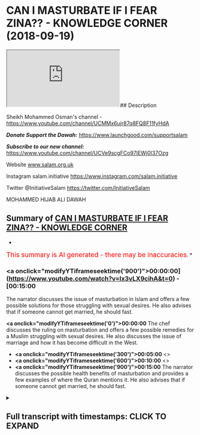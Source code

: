 # CAN I MASTURBATE IF I FEAR ZINA?? - KNOWLEDGE CORNER (2018-09-19)

<iframe loading='lazy' src='https://www.youtube.com/embed/Ix3vLX9cihA'></iframe>## Description

Sheikh Mohammed Osman's channel - https://www.youtube.com/channel/UCMMx6ujr87q8FQ8F11fyHdA

***Donate Support the Dawah:*** 
https://www.launchgood.com/supportsalam

***Subscribe to our new channel:*** 
https://www.youtube.com/channel/UCVe9scgFCo97IEWj0I37Ozg 

Website www.salam.org.uk 

Instagram salam.initiative 
https://www.instagram.com/salam.initiative

Twitter @InitiativeSalam 
https://twitter.com/InitiativeSalam

MOHAMMED HIJAB ALI DAWAH

## Summary of [CAN I MASTURBATE IF I FEAR ZINA?? - KNOWLEDGE CORNER](https://www.youtube.com/watch?v=Ix3vLX9cihA)


*

<span style="color:red; font-size:125%">This summary is AI generated - there may be inaccuracies</span>. [](/)*

### <a onclick=\"modifyYTiframeseektime('900')\">00:00:00](https://www.youtube.com/watch?v=Ix3vLX9cihA&t=0) - [00:15:00</a>

The narrator discusses the issue of masturbation in Islam and offers a few possible solutions for those struggling with sexual desires. He also advises that if someone cannot get married, he should fast.

**<a onclick=\"modifyYTiframeseektime('0')\">00:00:00</a>** The chef discusses the ruling on masturbation and offers a few possible remedies for a Muslim struggling with sexual desires. He also discusses the issue of marriage and how it has become difficult in the West.
* **<a onclick=\"modifyYTiframeseektime('300')\">00:05:00</a>** <>
* **<a onclick=\"modifyYTiframeseektime('600')\">00:10:00</a>** <>
* **<a onclick=\"modifyYTiframeseektime('900')\">00:15:00</a>** The narrator discusses the possible health benefits of masturbation and provides a few examples of where the Quran mentions it. He also advises that if someone cannot get married, he should fast.

<details><summary><h2>Full transcript with timestamps: CLICK TO EXPAND</h2></summary>

<a onclick="modifyYTiframeseektime('4)')">0:00:04 [Music]<\/a>
<a onclick="modifyYTiframeseektime('16)')">0:00:16 [Music]<\/a>
<a onclick="modifyYTiframeseektime('31)')">0:00:31 [Music]<\/a>
<a onclick="modifyYTiframeseektime('41)')">0:00:41 Salam aleikum wa rahmatullah wa barakato<\/a>
<a onclick="modifyYTiframeseektime('44)')">0:00:44 and welcome to the knowledge corner<\/a>
<a onclick="modifyYTiframeseektime('45)')">0:00:45 we're here joined with the chef and<\/a>
<a onclick="modifyYTiframeseektime('47)')">0:00:47 Hameroff man hydrogen handle mm very<\/a>
<a onclick="modifyYTiframeseektime('52)')">0:00:52 good<\/a>
<a onclick="modifyYTiframeseektime('53)')">0:00:53 well we've got some questions hem dinner<\/a>
<a onclick="modifyYTiframeseektime('55)')">0:00:55 as well some questions we need to ask<\/a>
<a onclick="modifyYTiframeseektime('56)')">0:00:56 you which I actually haven't myself I've<\/a>
<a onclick="modifyYTiframeseektime('59)')">0:00:59 just been given these questions by by<\/a>
<a onclick="modifyYTiframeseektime('62)')">0:01:02 the production team and we're gonna read<\/a>
<a onclick="modifyYTiframeseektime('64)')">0:01:04 it insha'Allah I'm gonna see what you're<\/a>
<a onclick="modifyYTiframeseektime('66)')">0:01:06 gonna say about it okay so this is<\/a>
<a onclick="modifyYTiframeseektime('67)')">0:01:07 Salaam aleykum brother / sister I would<\/a>
<a onclick="modifyYTiframeseektime('70)')">0:01:10 like to remain anonymous Jessica laughs<\/a>
<a onclick="modifyYTiframeseektime('72)')">0:01:12 Aaron I'm an 18 year old Muslim I just<\/a>
<a onclick="modifyYTiframeseektime('75)')">0:01:15 started to recently practice properly my<\/a>
<a onclick="modifyYTiframeseektime('79)')">0:01:19 religion praying five times a day etc<\/a>
<a onclick="modifyYTiframeseektime('81)')">0:01:21 and left behind life of regular sins and<\/a>
<a onclick="modifyYTiframeseektime('85)')">0:01:25 asked for forgiveness and hamdulillah<\/a>
<a onclick="modifyYTiframeseektime('86)')">0:01:26 I'm 18 years old and of course my sexual<\/a>
<a onclick="modifyYTiframeseektime('89)')">0:01:29 desires are sky-high I do not want to<\/a>
<a onclick="modifyYTiframeseektime('92)')">0:01:32 masturbate and I know III we are advised<\/a>
<a onclick="modifyYTiframeseektime('99)')">0:01:39 by the Prophet to either fast I think<\/a>
<a onclick="modifyYTiframeseektime('102)')">0:01:42 right now it's impossible for me to get<\/a>
<a onclick="modifyYTiframeseektime('106)')">0:01:46 married because of my age mainly and<\/a>
<a onclick="modifyYTiframeseektime('109)')">0:01:49 other reasons I can't fast so often<\/a>
<a onclick="modifyYTiframeseektime('111)')">0:01:51 because of reasons like college / work<\/a>
<a onclick="modifyYTiframeseektime('114)')">0:01:54 etc and it was possible but you know I'm<\/a>
<a onclick="modifyYTiframeseektime('117)')">0:01:57 getting yeah you know no I'm getting it<\/a>
<a onclick="modifyYTiframeseektime('121)')">0:02:01 you know wearing yes yeah I was<\/a>
<a onclick="modifyYTiframeseektime('124)')">0:02:04 wondering what was the ruling on<\/a>
<a onclick="modifyYTiframeseektime('126)')">0:02:06 masturbation why is it forbidden and how<\/a>
<a onclick="modifyYTiframeseektime('128)')">0:02:08 can one go about releasing the sexual<\/a>
<a onclick="modifyYTiframeseektime('131)')">0:02:11 energy especially as a young Muslim<\/a>
<a onclick="modifyYTiframeseektime('132)')">0:02:12 jalan jalan Amin sallallaahu Stella<\/a>
<a onclick="modifyYTiframeseektime('136)')">0:02:16 Mubarak or Abdullah Hassan nabina<\/a>
<a onclick="modifyYTiframeseektime('137)')">0:02:17 muhammad or either and he also they<\/a>
<a onclick="modifyYTiframeseektime('138)')">0:02:18 remain and the back the questioner he he<\/a>
<a onclick="modifyYTiframeseektime('141)')">0:02:21 mentioned a number of issues regarding<\/a>
<a onclick="modifyYTiframeseektime('142)')">0:02:22 this method of this issue and and it<\/a>
<a onclick="modifyYTiframeseektime('146)')">0:02:26 firstly<\/a>
<a onclick="modifyYTiframeseektime('146)')">0:02:26 regarded the hokum or the ruling on it<\/a>
<a onclick="modifyYTiframeseektime('148)')">0:02:28 he himself knows it as he mentioned<\/a>
<a onclick="modifyYTiframeseektime('150)')">0:02:30 everybody he said I and I quote I know<\/a>
<a onclick="modifyYTiframeseektime('152)')">0:02:32 it's Haram right all right yeah but then<\/a>
<a onclick="modifyYTiframeseektime('155)')">0:02:35 he asks I know it's Haram so he<\/a>
<a onclick="modifyYTiframeseektime('156)')">0:02:36 mentioned the ruling on it and that's<\/a>
<a onclick="modifyYTiframeseektime('158)')">0:02:38 enough for us the dope until hamdullah<\/a>
<a onclick="modifyYTiframeseektime('159)')">0:02:39 he's done my job for me essentially and<\/a>
<a onclick="modifyYTiframeseektime('162)')">0:02:42 this is of course according to the vast<\/a>
<a onclick="modifyYTiframeseektime('164)')">0:02:44 majority of of the scholars but there<\/a>
<a onclick="modifyYTiframeseektime('167)')">0:02:47 was another thing I noticed and that he<\/a>
<a onclick="modifyYTiframeseektime('170)')">0:02:50 dismissed a few remedies to this<\/a>
<a onclick="modifyYTiframeseektime('173)')">0:02:53 or to this problem that he's facing or<\/a>
<a onclick="modifyYTiframeseektime('175)')">0:02:55 the question is facing very easily and I<\/a>
<a onclick="modifyYTiframeseektime('178)')">0:02:58 believe this was unjust in a certain<\/a>
<a onclick="modifyYTiframeseektime('179)')">0:02:59 extent so very he dismissed for example<\/a>
<a onclick="modifyYTiframeseektime('182)')">0:03:02 possible remedies such as fasting oh he<\/a>
<a onclick="modifyYTiframeseektime('184)')">0:03:04 mentioned that fasting is hard due to<\/a>
<a onclick="modifyYTiframeseektime('185)')">0:03:05 college yeah the reality is that fasting<\/a>
<a onclick="modifyYTiframeseektime('188)')">0:03:08 is not hot and fasting in its nature is<\/a>
<a onclick="modifyYTiframeseektime('190)')">0:03:10 there is some kind of difficulty in it<\/a>
<a onclick="modifyYTiframeseektime('191)')">0:03:11 this is the whole purpose of see I'm a<\/a>
<a onclick="modifyYTiframeseektime('193)')">0:03:13 fasting this is a type of difficulty or<\/a>
<a onclick="modifyYTiframeseektime('195)')">0:03:15 mashallah that<\/a>
<a onclick="modifyYTiframeseektime('197)')">0:03:17 the Sharia has accommodated and done<\/a>
<a onclick="modifyYTiframeseektime('199)')">0:03:19 done active all for its accommodated to<\/a>
<a onclick="modifyYTiframeseektime('202)')">0:03:22 a certain extent so yes there is slight<\/a>
<a onclick="modifyYTiframeseektime('204)')">0:03:24 difficulty but it is something that as a<\/a>
<a onclick="modifyYTiframeseektime('206)')">0:03:26 Navy similarly who seldom mentioned<\/a>
<a onclick="modifyYTiframeseektime('208)')">0:03:28 himself it is a cure for someone who is<\/a>
<a onclick="modifyYTiframeseektime('210)')">0:03:30 unable to marry from the hadith of even<\/a>
<a onclick="modifyYTiframeseektime('212)')">0:03:32 our best motive for nearly agreed upon<\/a>
<a onclick="modifyYTiframeseektime('213)')">0:03:33 sorry Bukhari Muslim what man let me<\/a>
<a onclick="modifyYTiframeseektime('216)')">0:03:36 just stop there and whomsoever cannot<\/a>
<a onclick="modifyYTiframeseektime('217)')">0:03:37 marry verily he was so and let him fast<\/a>
<a onclick="modifyYTiframeseektime('220)')">0:03:40 in the whole of what we do because it<\/a>
<a onclick="modifyYTiframeseektime('222)')">0:03:42 will literally remove this and of course<\/a>
<a onclick="modifyYTiframeseektime('224)')">0:03:44 the scholars they forgot had either<\/a>
<a onclick="modifyYTiframeseektime('225)')">0:03:45 school explained how did they differ and<\/a>
<a onclick="modifyYTiframeseektime('227)')">0:03:47 understanding of this world would yeah<\/a>
<a onclick="modifyYTiframeseektime('228)')">0:03:48 but many of them state that it would<\/a>
<a onclick="modifyYTiframeseektime('230)')">0:03:50 literally refrain this remove the sexual<\/a>
<a onclick="modifyYTiframeseektime('234)')">0:03:54 desire and kind of problems that he this<\/a>
<a onclick="modifyYTiframeseektime('236)')">0:03:56 questioner is facing so it's not<\/a>
<a onclick="modifyYTiframeseektime('238)')">0:03:58 something that should be dismissed this<\/a>
<a onclick="modifyYTiframeseektime('239)')">0:03:59 easily in my opinion okay and yeah you<\/a>
<a onclick="modifyYTiframeseektime('242)')">0:04:02 might find it difficult at first panel<\/a>
<a onclick="modifyYTiframeseektime('243)')">0:04:03 ah but after a while you become a habit<\/a>
<a onclick="modifyYTiframeseektime('245)')">0:04:05 and known from your sharla not only<\/a>
<a onclick="modifyYTiframeseektime('247)')">0:04:07 would you find a removing this<\/a>
<a onclick="modifyYTiframeseektime('248)')">0:04:08 particular aspect but you'll find<\/a>
<a onclick="modifyYTiframeseektime('249)')">0:04:09 yourself coming closer to Allah you<\/a>
<a onclick="modifyYTiframeseektime('251)')">0:04:11 would find your next purifying you'll<\/a>
<a onclick="modifyYTiframeseektime('253)')">0:04:13 find the tuck ball in you which is why<\/a>
<a onclick="modifyYTiframeseektime('254)')">0:04:14 fast and has been legislated in the<\/a>
<a onclick="modifyYTiframeseektime('255)')">0:04:15 first place it will start to develop<\/a>
<a onclick="modifyYTiframeseektime('257)')">0:04:17 within yourself mm-hmm so this was the<\/a>
<a onclick="modifyYTiframeseektime('260)')">0:04:20 first thing I believe he dismissed quite<\/a>
<a onclick="modifyYTiframeseektime('261)')">0:04:21 easily the second thing I'm not he<\/a>
<a onclick="modifyYTiframeseektime('263)')">0:04:23 mentions orifice of your view the<\/a>
<a onclick="modifyYTiframeseektime('264)')">0:04:24 question I'm sorry he dismissed all the<\/a>
<a onclick="modifyYTiframeseektime('267)')">0:04:27 question dismiss quite easily was the<\/a>
<a onclick="modifyYTiframeseektime('269)')">0:04:29 issue of marriage and he said he cannot<\/a>
<a onclick="modifyYTiframeseektime('270)')">0:04:30 America sees oh she the question is 18<\/a>
<a onclick="modifyYTiframeseektime('272)')">0:04:32 years old this is problematic span Allah<\/a>
<a onclick="modifyYTiframeseektime('275)')">0:04:35 and this to be honest it goes to an<\/a>
<a onclick="modifyYTiframeseektime('276)')">0:04:36 issue that you know it's quite deep<\/a>
<a onclick="modifyYTiframeseektime('278)')">0:04:38 rooted within our societies here in the<\/a>
<a onclick="modifyYTiframeseektime('279)')">0:04:39 West which is unfortunately marriage has<\/a>
<a onclick="modifyYTiframeseektime('281)')">0:04:41 become something difficult it's been<\/a>
<a onclick="modifyYTiframeseektime('282)')">0:04:42 made something difficult<\/a>
<a onclick="modifyYTiframeseektime('283)')">0:04:43 possibly unfeasible due to a person's<\/a>
<a onclick="modifyYTiframeseektime('285)')">0:04:45 age why Allahu Alem is it viewed as a<\/a>
<a onclick="modifyYTiframeseektime('288)')">0:04:48 person who's 18 is immature or is it<\/a>
<a onclick="modifyYTiframeseektime('291)')">0:04:51 really hasn't about the material kind of<\/a>
<a onclick="modifyYTiframeseektime('293)')">0:04:53 capabilities culture as well as<\/a>
<a onclick="modifyYTiframeseektime('296)')">0:04:56 problematic I mean these are barriers<\/a>
<a onclick="modifyYTiframeseektime('298)')">0:04:58 that we have to remove these are barren<\/a>
<a onclick="modifyYTiframeseektime('299)')">0:04:59 boundaries that we have to kind of<\/a>
<a onclick="modifyYTiframeseektime('300)')">0:05:00 overcome and make it easier for our<\/a>
<a onclick="modifyYTiframeseektime('303)')">0:05:03 suburban you know brothers and sisters a<\/a>
<a onclick="modifyYTiframeseektime('305)')">0:05:05 young brother to get married and<\/a>
<a onclick="modifyYTiframeseektime('306)')">0:05:06 if not look for facade to fill up there<\/a>
<a onclick="modifyYTiframeseektime('310)')">0:05:10 will be a lot of corruption the earthers<\/a>
<a onclick="modifyYTiframeseektime('311)')">0:05:11 only be some lower I'm still a mentioned<\/a>
<a onclick="modifyYTiframeseektime('313)')">0:05:13 hadith so can you make sure something<\/a>
<a onclick="modifyYTiframeseektime('316)')">0:05:16 about did you had a mess and I'm<\/a>
<a onclick="modifyYTiframeseektime('317)')">0:05:17 struggling it was self because nowadays<\/a>
<a onclick="modifyYTiframeseektime('320)')">0:05:20 I think there's a cultural problem you<\/a>
<a onclick="modifyYTiframeseektime('324)')">0:05:24 could say off because the thing is like<\/a>
<a onclick="modifyYTiframeseektime('327)')">0:05:27 even even in the academic works I'm not<\/a>
<a onclick="modifyYTiframeseektime('329)')">0:05:29 reading a book called civilization its<\/a>
<a onclick="modifyYTiframeseektime('331)')">0:05:31 discontents my Freud very famous Sigmund<\/a>
<a onclick="modifyYTiframeseektime('334)')">0:05:34 Freud Sigmund Freud he wrote book<\/a>
<a onclick="modifyYTiframeseektime('336)')">0:05:36 discontent what he was arguing in the<\/a>
<a onclick="modifyYTiframeseektime('338)')">0:05:38 book was that basically the society has<\/a>
<a onclick="modifyYTiframeseektime('340)')">0:05:40 put so much pressure on us and allow a<\/a>
<a onclick="modifyYTiframeseektime('344)')">0:05:44 is forced us to regulate our lives not<\/a>
<a onclick="modifyYTiframeseektime('346)')">0:05:46 in not in line with what is natural to<\/a>
<a onclick="modifyYTiframeseektime('351)')">0:05:51 us as human beings so again that can be<\/a>
<a onclick="modifyYTiframeseektime('353)')">0:05:53 debated upon what is natural to us<\/a>
<a onclick="modifyYTiframeseektime('355)')">0:05:55 attain this what's the mechanism<\/a>
<a onclick="modifyYTiframeseektime('356)')">0:05:56 employed so the point is like a lot in<\/a>
<a onclick="modifyYTiframeseektime('358)')">0:05:58 liberal societies now what's being said<\/a>
<a onclick="modifyYTiframeseektime('360)')">0:06:00 to us is first one doesn't mean we're<\/a>
<a onclick="modifyYTiframeseektime('362)')">0:06:02 talking about the Fed suppose one<\/a>
<a onclick="modifyYTiframeseektime('363)')">0:06:03 doesn't yeah liberal society has now<\/a>
<a onclick="modifyYTiframeseektime('364)')">0:06:04 we've been told that you know just<\/a>
<a onclick="modifyYTiframeseektime('365)')">0:06:05 experiment of yourself do this there<\/a>
<a onclick="modifyYTiframeseektime('367)')">0:06:07 shouldn't be a taboo topic why are you<\/a>
<a onclick="modifyYTiframeseektime('369)')">0:06:09 making it difficult it comes back to the<\/a>
<a onclick="modifyYTiframeseektime('371)')">0:06:11 issue of ethics and morality yeah how<\/a>
<a onclick="modifyYTiframeseektime('373)')">0:06:13 does one ascertain what's his his anchor<\/a>
<a onclick="modifyYTiframeseektime('375)')">0:06:15 is it from a theist or atheistic about<\/a>
<a onclick="modifyYTiframeseektime('378)')">0:06:18 what I'm trying to say here you<\/a>
<a onclick="modifyYTiframeseektime('379)')">0:06:19 absolutely right with what that point is<\/a>
<a onclick="modifyYTiframeseektime('380)')">0:06:20 that you know under learn Islam or uncas<\/a>
<a onclick="modifyYTiframeseektime('384)')">0:06:24 quite a lot also yeah<\/a>
<a onclick="modifyYTiframeseektime('385)')">0:06:25 Allah so there's gonna be some blossoms<\/a>
<a onclick="modifyYTiframeseektime('386)')">0:06:26 in this in a liberal society you know<\/a>
<a onclick="modifyYTiframeseektime('388)')">0:06:28 yeah and a socially liberal Society it<\/a>
<a onclick="modifyYTiframeseektime('391)')">0:06:31 becomes more increasingly difficult for<\/a>
<a onclick="modifyYTiframeseektime('392)')">0:06:32 people young people to abide by Islamic<\/a>
<a onclick="modifyYTiframeseektime('395)')">0:06:35 principles when they've been taught<\/a>
<a onclick="modifyYTiframeseektime('396)')">0:06:36 everywhere yeah we should be doing this<\/a>
<a onclick="modifyYTiframeseektime('398)')">0:06:38 you just do it huh my perspective just<\/a>
<a onclick="modifyYTiframeseektime('401)')">0:06:41 do it<\/a>
<a onclick="modifyYTiframeseektime('401)')">0:06:41 you know why are you talking about too<\/a>
<a onclick="modifyYTiframeseektime('403)')">0:06:43 much by thinking about it just do it so<\/a>
<a onclick="modifyYTiframeseektime('405)')">0:06:45 how would you address this kind of this<\/a>
<a onclick="modifyYTiframeseektime('410)')">0:06:50 is you know it's it's a very it's a big<\/a>
<a onclick="modifyYTiframeseektime('412)')">0:06:52 question it's a big issue and it needs a<\/a>
<a onclick="modifyYTiframeseektime('414)')">0:06:54 complete a multi-faceted approach and a<\/a>
<a onclick="modifyYTiframeseektime('417)')">0:06:57 completely holistic approach from<\/a>
<a onclick="modifyYTiframeseektime('419)')">0:06:59 academics and an eminent scholar from in<\/a>
<a onclick="modifyYTiframeseektime('422)')">0:07:02 experts among in different disciplines<\/a>
<a onclick="modifyYTiframeseektime('424)')">0:07:04 to kind of address it really and it's<\/a>
<a onclick="modifyYTiframeseektime('425)')">0:07:05 beyond the scope of this of this but I<\/a>
<a onclick="modifyYTiframeseektime('428)')">0:07:08 think one of the most important things<\/a>
<a onclick="modifyYTiframeseektime('430)')">0:07:10 in my opinion and of course this is<\/a>
<a onclick="modifyYTiframeseektime('432)')">0:07:12 relative is to have you know you'd be<\/a>
<a onclick="modifyYTiframeseektime('435)')">0:07:15 proud to mostly do not shy away from<\/a>
<a onclick="modifyYTiframeseektime('439)')">0:07:19 your faith<\/a>
<a onclick="modifyYTiframeseektime('439)')">0:07:19 be proud that allah subhanallah al has<\/a>
<a onclick="modifyYTiframeseektime('441)')">0:07:21 made you a Muslim we've had a logic<\/a>
<a onclick="modifyYTiframeseektime('443)')">0:07:23 Allah has made it slimmer and ho tied to<\/a>
<a onclick="modifyYTiframeseektime('446)')">0:07:26 your religion and understand that which<\/a>
<a onclick="modifyYTiframeseektime('448)')">0:07:28 is pleasing to Allah understand your<\/a>
<a onclick="modifyYTiframeseektime('449)')">0:07:29 purpose once you understand that a Lost<\/a>
<a onclick="modifyYTiframeseektime('452)')">0:07:32 Planet Allah says well Michael told you<\/a>
<a onclick="modifyYTiframeseektime('453)')">0:07:33 no and certainly a boon I haven't<\/a>
<a onclick="modifyYTiframeseektime('455)')">0:07:35 created managing except to worship me<\/a>
<a onclick="modifyYTiframeseektime('456)')">0:07:36 everything in this dunya fades away<\/a>
<a onclick="modifyYTiframeseektime('459)')">0:07:39 because you know your only purpose has<\/a>
<a onclick="modifyYTiframeseektime('461)')">0:07:41 to please Allah panel to add what is it<\/a>
<a onclick="modifyYTiframeseektime('463)')">0:07:43 about what is it brother Mohammed I'm<\/a>
<a onclick="modifyYTiframeseektime('466)')">0:07:46 asking you what is worship what is<\/a>
<a onclick="modifyYTiframeseektime('468)')">0:07:48 worship it's doing Montana come on did<\/a>
<a onclick="modifyYTiframeseektime('471)')">0:07:51 you do in abstaining from that what she<\/a>
<a onclick="modifyYTiframeseektime('472)')">0:07:52 told you<\/a>
<a onclick="modifyYTiframeseektime('473)')">0:07:53 submission it's as real Islam until I<\/a>
<a onclick="modifyYTiframeseektime('477)')">0:07:57 need to find it it's literally anything<\/a>
<a onclick="modifyYTiframeseektime('479)')">0:07:59 that Allah is pleased with where their<\/a>
<a onclick="modifyYTiframeseektime('481)')">0:08:01 speeches actually anything that is a<\/a>
<a onclick="modifyYTiframeseektime('483)')">0:08:03 pleasure for Allah externally internally<\/a>
<a onclick="modifyYTiframeseektime('485)')">0:08:05 it is all pleasing to a lot it is all a<\/a>
<a onclick="modifyYTiframeseektime('488)')">0:08:08 bad it's like what is interesting<\/a>
<a onclick="modifyYTiframeseektime('490)')">0:08:10 ironing because nietzsche himself he<\/a>
<a onclick="modifyYTiframeseektime('492)')">0:08:12 said when there's a why almost any house<\/a>
<a onclick="modifyYTiframeseektime('494)')">0:08:14 possible we have a purpose<\/a>
<a onclick="modifyYTiframeseektime('498)')">0:08:18 i mean any of those things any of those<\/a>
<a onclick="modifyYTiframeseektime('501)')">0:08:21 obstacles what do they be internal or<\/a>
<a onclick="modifyYTiframeseektime('504)')">0:08:24 external they're all very possible and<\/a>
<a onclick="modifyYTiframeseektime('506)')">0:08:26 also like i think there's another<\/a>
<a onclick="modifyYTiframeseektime('508)')">0:08:28 there's another kind of attack which i<\/a>
<a onclick="modifyYTiframeseektime('510)')">0:08:30 want to mention to you as well which is<\/a>
<a onclick="modifyYTiframeseektime('511)')">0:08:31 in the popular discourse especially in<\/a>
<a onclick="modifyYTiframeseektime('512)')">0:08:32 feminist works by the way okay and it's<\/a>
<a onclick="modifyYTiframeseektime('514)')">0:08:34 to do with how religious people talking<\/a>
<a onclick="modifyYTiframeseektime('517)')">0:08:37 roughly lost fifty sixty yeah you know<\/a>
<a onclick="modifyYTiframeseektime('519)')">0:08:39 the second word feminism is the highest<\/a>
<a onclick="modifyYTiframeseektime('520)')">0:08:40 to have religious people conceptualize<\/a>
<a onclick="modifyYTiframeseektime('522)')">0:08:42 masturbation but many people have<\/a>
<a onclick="modifyYTiframeseektime('523)')">0:08:43 written books about this okay and just<\/a>
<a onclick="modifyYTiframeseektime('525)')">0:08:45 to be very very clear you're saying the<\/a>
<a onclick="modifyYTiframeseektime('528)')">0:08:48 ruling is the ruling for men and women<\/a>
<a onclick="modifyYTiframeseektime('529)')">0:08:49 absolutely so there's no differentiation<\/a>
<a onclick="modifyYTiframeseektime('531)')">0:08:51 i mean the principle in the Sharia is a<\/a>
<a onclick="modifyYTiframeseektime('534)')">0:08:54 you know a literary or you know address<\/a>
<a onclick="modifyYTiframeseektime('537)')">0:08:57 is both general two main and female<\/a>
<a onclick="modifyYTiframeseektime('539)')">0:08:59 unless there's an evidence that<\/a>
<a onclick="modifyYTiframeseektime('540)')">0:09:00 stipulates the opposite so anything<\/a>
<a onclick="modifyYTiframeseektime('542)')">0:09:02 addressed in the Sharia in the textual<\/a>
<a onclick="modifyYTiframeseektime('544)')">0:09:04 evidence is applies to both minimum<\/a>
<a onclick="modifyYTiframeseektime('545)')">0:09:05 unless it is clear there's evidence to<\/a>
<a onclick="modifyYTiframeseektime('548)')">0:09:08 to remove them right because one of them<\/a>
<a onclick="modifyYTiframeseektime('550)')">0:09:10 one of the attacks levied against the<\/a>
<a onclick="modifyYTiframeseektime('553)')">0:09:13 Muslims or let's say religious people is<\/a>
<a onclick="modifyYTiframeseektime('555)')">0:09:15 that we're trying to repress suppress<\/a>
<a onclick="modifyYTiframeseektime('558)')">0:09:18 women sexual a woman's sexuality and and<\/a>
<a onclick="modifyYTiframeseektime('562)')">0:09:22 ethics or at the expense of you know<\/a>
<a onclick="modifyYTiframeseektime('566)')">0:09:26 bolstering the man's sexuality its panel<\/a>
<a onclick="modifyYTiframeseektime('569)')">0:09:29 you see so what you're saying is this is<\/a>
<a onclick="modifyYTiframeseektime('571)')">0:09:31 a general rule for<\/a>
<a onclick="modifyYTiframeseektime('572)')">0:09:32 there is no restriction on this panel<\/a>
<a onclick="modifyYTiframeseektime('574)')">0:09:34 and this is this is both a luminosity<\/a>
<a onclick="modifyYTiframeseektime('575)')">0:09:35 arsalan it what you said in the<\/a>
<a onclick="modifyYTiframeseektime('577)')">0:09:37 beginning was that there was some kind<\/a>
<a onclick="modifyYTiframeseektime('578)')">0:09:38 of difference well I said the vast<\/a>
<a onclick="modifyYTiframeseektime('582)')">0:09:42 majority of the of the Faja nearly all<\/a>
<a onclick="modifyYTiframeseektime('585)')">0:09:45 of them say that it is Haram you'll find<\/a>
<a onclick="modifyYTiframeseektime('589)')">0:09:49 some of the hanafis stay that it is<\/a>
<a onclick="modifyYTiframeseektime('591)')">0:09:51 quran disliked but the hannah Fiorella<\/a>
<a onclick="modifyYTiframeseektime('593)')">0:09:53 man themselves have interpreted this<\/a>
<a onclick="modifyYTiframeseektime('594)')">0:09:54 kuraha do this disliked to be kuraha to<\/a>
<a onclick="modifyYTiframeseektime('597)')">0:09:57 premiere it is disliked but in the Haram<\/a>
<a onclick="modifyYTiframeseektime('600)')">0:10:00 cent meaning it is haram to do it how to<\/a>
<a onclick="modifyYTiframeseektime('602)')">0:10:02 do it and this is to do without hard<\/a>
<a onclick="modifyYTiframeseektime('604)')">0:10:04 without a need to do it ok I need to do<\/a>
<a onclick="modifyYTiframeseektime('607)')">0:10:07 it one concave those in need those<\/a>
<a onclick="modifyYTiframeseektime('608)')">0:10:08 precisely so I mean what many of the<\/a>
<a onclick="modifyYTiframeseektime('610)')">0:10:10 scholars mentioned is is first not every<\/a>
<a onclick="modifyYTiframeseektime('612)')">0:10:12 Hodja let's we're going to a bit too<\/a>
<a onclick="modifyYTiframeseektime('614)')">0:10:14 shitty yes so this is the interest in<\/a>
<a onclick="modifyYTiframeseektime('623)')">0:10:23 principle that that which is disliked or<\/a>
<a onclick="modifyYTiframeseektime('625)')">0:10:25 sorry the Hodja - I need it it allows it<\/a>
<a onclick="modifyYTiframeseektime('628)')">0:10:28 makes things that it removes cut off or<\/a>
<a onclick="modifyYTiframeseektime('630)')">0:10:30 something that is disliked in a close it<\/a>
<a onclick="modifyYTiframeseektime('632)')">0:10:32 down to that which is mobile which is<\/a>
<a onclick="modifyYTiframeseektime('634)')">0:10:34 permissible okay and we were delving<\/a>
<a onclick="modifyYTiframeseektime('636)')">0:10:36 slightly into a bit of Maha siddhis<\/a>
<a onclick="modifyYTiframeseektime('637)')">0:10:37 Sharia and the high objective and end of<\/a>
<a onclick="modifyYTiframeseektime('639)')">0:10:39 the of the Sharia and many of the Mikasa<\/a>
<a onclick="modifyYTiframeseektime('641)')">0:10:41 do those on a mouth Mikasa they state<\/a>
<a onclick="modifyYTiframeseektime('643)')">0:10:43 that the Sharia has three distinct<\/a>
<a onclick="modifyYTiframeseektime('647)')">0:10:47 levels m1 which is the little rod<\/a>
<a onclick="modifyYTiframeseektime('649)')">0:10:49 absolutely needs and necessities a<\/a>
<a onclick="modifyYTiframeseektime('651)')">0:10:51 person life or you know literally<\/a>
<a onclick="modifyYTiframeseektime('653)')">0:10:53 depends on this issue and then we have<\/a>
<a onclick="modifyYTiframeseektime('655)')">0:10:55 higher art needs which are slightly less<\/a>
<a onclick="modifyYTiframeseektime('656)')">0:10:56 than this and this is something a person<\/a>
<a onclick="modifyYTiframeseektime('658)')">0:10:58 needs in everyday life and after this we<\/a>
<a onclick="modifyYTiframeseektime('660)')">0:11:00 have issue that are from the tech scene<\/a>
<a onclick="modifyYTiframeseektime('661)')">0:11:01 yet or things that a person needs for<\/a>
<a onclick="modifyYTiframeseektime('663)')">0:11:03 said type of food he likes a low type of<\/a>
<a onclick="modifyYTiframeseektime('665)')">0:11:05 cream from so why did we mention this<\/a>
<a onclick="modifyYTiframeseektime('669)')">0:11:09 form because this would generally apply<\/a>
<a onclick="modifyYTiframeseektime('671)')">0:11:11 here if the hand if he said and we going<\/a>
<a onclick="modifyYTiframeseektime('673)')">0:11:13 into the method slowly if they<\/a>
<a onclick="modifyYTiframeseektime('675)')">0:11:15 understood it as McCraw kuraha tindy<\/a>
<a onclick="modifyYTiframeseektime('678)')">0:11:18 here now the hanafis have a way of<\/a>
<a onclick="modifyYTiframeseektime('681)')">0:11:21 understanding kuraha or something that<\/a>
<a onclick="modifyYTiframeseektime('682)')">0:11:22 is disliked in two ways one is that this<\/a>
<a onclick="modifyYTiframeseektime('685)')">0:11:25 car has in fact something Haram and the<\/a>
<a onclick="modifyYTiframeseektime('687)')">0:11:27 other is that this car is something that<\/a>
<a onclick="modifyYTiframeseektime('690)')">0:11:30 is macro literally disliked<\/a>
<a onclick="modifyYTiframeseektime('692)')">0:11:32 which is not Haram there is no sin but<\/a>
<a onclick="modifyYTiframeseektime('695)')">0:11:35 you get rewarded if you leave it<\/a>
<a onclick="modifyYTiframeseektime('696)')">0:11:36 according to the [ __ ] AHA generally this<\/a>
<a onclick="modifyYTiframeseektime('698)')">0:11:38 is the [ __ ] understanding of it all<\/a>
<a onclick="modifyYTiframeseektime('700)')">0:11:40 the freaky understanding so we must<\/a>
<a onclick="modifyYTiframeseektime('702)')">0:11:42 ascertain this now we're going to<\/a>
<a onclick="modifyYTiframeseektime('703)')">0:11:43 another issue which is commonly asked<\/a>
<a onclick="modifyYTiframeseektime('704)')">0:11:44 about this and<\/a>
<a onclick="modifyYTiframeseektime('705)')">0:11:45 is if someone and this is something to<\/a>
<a onclick="modifyYTiframeseektime('707)')">0:11:47 [ __ ] himself the scholars are filter<\/a>
<a onclick="modifyYTiframeseektime('708)')">0:11:48 spoken about if a person fears that<\/a>
<a onclick="modifyYTiframeseektime('710)')">0:11:50 you'll fall into dinner if he fails<\/a>
<a onclick="modifyYTiframeseektime('712)')">0:11:52 you'll fall into dinner ok so give us a<\/a>
<a onclick="modifyYTiframeseektime('714)')">0:11:54 scenario sorry to be explicit about I<\/a>
<a onclick="modifyYTiframeseektime('716)')">0:11:56 think it's clear if a person fears that<\/a>
<a onclick="modifyYTiframeseektime('718)')">0:11:58 he's going to phone to dinner for<\/a>
<a onclick="modifyYTiframeseektime('720)')">0:12:00 example he's got someone on his phone<\/a>
<a onclick="modifyYTiframeseektime('721)')">0:12:01 and he likes no and she's or he is<\/a>
<a onclick="modifyYTiframeseektime('725)')">0:12:05 interacting with that person so much and<\/a>
<a onclick="modifyYTiframeseektime('727)')">0:12:07 they might be feeling ok well I might<\/a>
<a onclick="modifyYTiframeseektime('730)')">0:12:10 before any do you know she might so here<\/a>
<a onclick="modifyYTiframeseektime('732)')">0:12:12 okay so I believe in Allah doing on his<\/a>
<a onclick="modifyYTiframeseektime('734)')">0:12:14 best that here there's a fear yeah okay<\/a>
<a onclick="modifyYTiframeseektime('736)')">0:12:16 but it's not as if he's actually going<\/a>
<a onclick="modifyYTiframeseektime('738)')">0:12:18 to go and commit this you know he's<\/a>
<a onclick="modifyYTiframeseektime('739)')">0:12:19 going to put on his shoes for exampleif<\/a>
<a onclick="modifyYTiframeseektime('741)')">0:12:21 to go and etc etc so here this a fit and<\/a>
<a onclick="modifyYTiframeseektime('745)')">0:12:25 it's a fear that is October meaning it's<\/a>
<a onclick="modifyYTiframeseektime('747)')">0:12:27 a realistic fear it's not why me it's<\/a>
<a onclick="modifyYTiframeseektime('749)')">0:12:29 not just make it up in his head<\/a>
<a onclick="modifyYTiframeseektime('750)')">0:12:30 seriously okay so there's actually<\/a>
<a onclick="modifyYTiframeseektime('752)')">0:12:32 legitimate fear<\/a>
<a onclick="modifyYTiframeseektime('753)')">0:12:33 now it's interested to know that yes<\/a>
<a onclick="modifyYTiframeseektime('756)')">0:12:36 many of the [ __ ] have stood here that<\/a>
<a onclick="modifyYTiframeseektime('759)')">0:12:39 it is permissible for him to do this if<\/a>
<a onclick="modifyYTiframeseektime('763)')">0:12:43 he feels if he fears and this is a<\/a>
<a onclick="modifyYTiframeseektime('765)')">0:12:45 actual fear however some of the Maliki<\/a>
<a onclick="modifyYTiframeseektime('768)')">0:12:48 and in fact even some of the Hannibal<\/a>
<a onclick="modifyYTiframeseektime('770)')">0:12:50 and others have said that in fact it is<\/a>
<a onclick="modifyYTiframeseektime('772)')">0:12:52 still haram on him it is still held up<\/a>
<a onclick="modifyYTiframeseektime('774)')">0:12:54 if he doesn't he's still sinful under<\/a>
<a onclick="modifyYTiframeseektime('776)')">0:12:56 this can ask a question what we say that<\/a>
<a onclick="modifyYTiframeseektime('779)')">0:12:59 the person is about to leave the house<\/a>
<a onclick="modifyYTiframeseektime('780)')">0:13:00 you know he might be leaving the house<\/a>
<a onclick="modifyYTiframeseektime('783)')">0:13:03 with I'm thinking here there's two is<\/a>
<a onclick="modifyYTiframeseektime('786)')">0:13:06 two things I think has a hell of a fun<\/a>
<a onclick="modifyYTiframeseektime('788)')">0:13:08 no so he's most likely gonna do a [ __ ]<\/a>
<a onclick="modifyYTiframeseektime('790)')">0:13:10 here oh he has a keen obviously we say<\/a>
<a onclick="modifyYTiframeseektime('792)')">0:13:12 you're clean is like he's certain that<\/a>
<a onclick="modifyYTiframeseektime('793)')">0:13:13 he's gonna do it then then you can as<\/a>
<a onclick="modifyYTiframeseektime('795)')">0:13:15 the lesser of two evils<\/a>
<a onclick="modifyYTiframeseektime('796)')">0:13:16 we agreed that that's the best thing to<\/a>
<a onclick="modifyYTiframeseektime('798)')">0:13:18 do yeah absolutely absolutely not about<\/a>
<a onclick="modifyYTiframeseektime('800)')">0:13:20 that alone so he's going out now but he<\/a>
<a onclick="modifyYTiframeseektime('804)')">0:13:24 doesn't know for sure but let's say 60%<\/a>
<a onclick="modifyYTiframeseektime('806)')">0:13:26 he has there's a chance of him doing it<\/a>
<a onclick="modifyYTiframeseektime('808)')">0:13:28 if there's no other way to free himself<\/a>
<a onclick="modifyYTiframeseektime('809)')">0:13:29 from this action yeah except through<\/a>
<a onclick="modifyYTiframeseektime('811)')">0:13:31 this yeah then it should be done why<\/a>
<a onclick="modifyYTiframeseektime('814)')">0:13:34 half a battery just acaba thoroughly<\/a>
<a onclick="modifyYTiframeseektime('817)')">0:13:37 should be done which is what taking the<\/a>
<a onclick="modifyYTiframeseektime('819)')">0:13:39 lesser of two evils but very not very<\/a>
<a onclick="modifyYTiframeseektime('821)')">0:13:41 might bear in mind I'm a takea<\/a>
<a onclick="modifyYTiframeseektime('823)')">0:13:43 many of them will still firm on their<\/a>
<a onclick="modifyYTiframeseektime('825)')">0:13:45 principles that is person is still<\/a>
<a onclick="modifyYTiframeseektime('826)')">0:13:46 committing out this harm and he has to<\/a>
<a onclick="modifyYTiframeseektime('828)')">0:13:48 do toll before this and if that person<\/a>
<a onclick="modifyYTiframeseektime('830)')">0:13:50 if that person is doing this now<\/a>
<a onclick="modifyYTiframeseektime('832)')">0:13:52 obviously what you're not saying is that<\/a>
<a onclick="modifyYTiframeseektime('834)')">0:13:54 they simulate himself or stimulate<\/a>
<a onclick="modifyYTiframeseektime('836)')">0:13:56 themselves or pornography or anything<\/a>
<a onclick="modifyYTiframeseektime('837)')">0:13:57 like that that's another issue which<\/a>
<a onclick="modifyYTiframeseektime('839)')">0:13:59 another so you're saying that they do a<\/a>
<a onclick="modifyYTiframeseektime('841)')">0:14:01 mess in off the ice now he's committed a<\/a>
<a onclick="modifyYTiframeseektime('843)')">0:14:03 solo laughs if this is the case and it's<\/a>
<a onclick="modifyYTiframeseektime('845)')">0:14:05 done Zinn of multiple things rather than<\/a>
<a onclick="modifyYTiframeseektime('847)')">0:14:07 know right and to be fair I've actually<\/a>
<a onclick="modifyYTiframeseektime('850)')">0:14:10 I was reading some things uh sharing the<\/a>
<a onclick="modifyYTiframeseektime('852)')">0:14:12 best I think you wrote all obviously he<\/a>
<a onclick="modifyYTiframeseektime('856)')">0:14:16 sees this as Hara right now but what he<\/a>
<a onclick="modifyYTiframeseektime('859)')">0:14:19 said was quite interesting he said<\/a>
<a onclick="modifyYTiframeseektime('860)')">0:14:20 because a higher for instance he said<\/a>
<a onclick="modifyYTiframeseektime('862)')">0:14:22 for medical reasons no you see this is<\/a>
<a onclick="modifyYTiframeseektime('865)')">0:14:25 it isn't specific to this issue this is<\/a>
<a onclick="modifyYTiframeseektime('868)')">0:14:28 why because members understood the<\/a>
<a onclick="modifyYTiframeseektime('870)')">0:14:30 sharia and totality which is that if<\/a>
<a onclick="modifyYTiframeseektime('872)')">0:14:32 there's a medical reason for anything<\/a>
<a onclick="modifyYTiframeseektime('873)')">0:14:33 there's something that is how long we<\/a>
<a onclick="modifyYTiframeseektime('874)')">0:14:34 could be kind of way to do it<\/a>
<a onclick="modifyYTiframeseektime('875)')">0:14:35 there was advocated just for a second<\/a>
<a onclick="modifyYTiframeseektime('877)')">0:14:37 here possibly even recommended possibly<\/a>
<a onclick="modifyYTiframeseektime('878)')">0:14:38 even worshipped yeah that he said for<\/a>
<a onclick="modifyYTiframeseektime('881)')">0:14:41 example if the doctor what sludge<\/a>
<a onclick="modifyYTiframeseektime('882)')">0:14:42 immobilization he said that if the<\/a>
<a onclick="modifyYTiframeseektime('883)')">0:14:43 doctors need his sperm the man's sperm<\/a>
<a onclick="modifyYTiframeseektime('886)')">0:14:46 and that for medical reasons no okay<\/a>
<a onclick="modifyYTiframeseektime('889)')">0:14:49 what if the person just once again there<\/a>
<a onclick="modifyYTiframeseektime('892)')">0:14:52 was a degree now if the person has a<\/a>
<a onclick="modifyYTiframeseektime('894)')">0:14:54 medical problem which necessitates him<\/a>
<a onclick="modifyYTiframeseektime('897)')">0:14:57 he's now he's being harmed by the fact<\/a>
<a onclick="modifyYTiframeseektime('900)')">0:15:00 that he's not releasing no naturally so<\/a>
<a onclick="modifyYTiframeseektime('902)')">0:15:02 his dialer not the same as the Hodja<\/a>
<a onclick="modifyYTiframeseektime('904)')">0:15:04 there's a high let's try limiting the<\/a>
<a onclick="modifyYTiframeseektime('907)')">0:15:07 reasoning yeah isn't the reason in the<\/a>
<a onclick="modifyYTiframeseektime('909)')">0:15:09 same so if you haven't been saying that<\/a>
<a onclick="modifyYTiframeseektime('911)')">0:15:11 for medical reasons you can give it to<\/a>
<a onclick="modifyYTiframeseektime('913)')">0:15:13 the doctor could you not argue that for<\/a>
<a onclick="modifyYTiframeseektime('916)')">0:15:16 medical reasons he can release because<\/a>
<a onclick="modifyYTiframeseektime('918)')">0:15:18 otherwise it will be in pain the problem<\/a>
<a onclick="modifyYTiframeseektime('921)')">0:15:21 is you've conflated between two<\/a>
<a onclick="modifyYTiframeseektime('922)')">0:15:22 differences not sort of thing two<\/a>
<a onclick="modifyYTiframeseektime('924)')">0:15:24 different scenarios you've said in the<\/a>
<a onclick="modifyYTiframeseektime('925)')">0:15:25 first that medical reasons medical<\/a>
<a onclick="modifyYTiframeseektime('928)')">0:15:28 reasons is it going back to himself or<\/a>
<a onclick="modifyYTiframeseektime('929)')">0:15:29 is it purely for example a research<\/a>
<a onclick="modifyYTiframeseektime('930)')">0:15:30 issue he's saying for example the doctor<\/a>
<a onclick="modifyYTiframeseektime('932)')">0:15:32 needs i sent so meaning that there is<\/a>
<a onclick="modifyYTiframeseektime('935)')">0:15:35 some kind of harm that is on him in me<\/a>
<a onclick="modifyYTiframeseektime('938)')">0:15:38 if he does not do this action harmik<\/a>
<a onclick="modifyYTiframeseektime('940)')">0:15:40 about to him yes in that case they<\/a>
<a onclick="modifyYTiframeseektime('941)')">0:15:41 didn't know the legal reasoning behind<\/a>
<a onclick="modifyYTiframeseektime('943)')">0:15:43 it is one of the same it's one in the<\/a>
<a onclick="modifyYTiframeseektime('945)')">0:15:45 same so okay so in both of these issues<\/a>
<a onclick="modifyYTiframeseektime('946)')">0:15:46 if you go to a GP GP says listen I<\/a>
<a onclick="modifyYTiframeseektime('949)')">0:15:49 recommend that you masturbate because<\/a>
<a onclick="modifyYTiframeseektime('952)')">0:15:52 actually if you don't it could have an<\/a>
<a onclick="modifyYTiframeseektime('954)')">0:15:54 impact on your health then here we go<\/a>
<a onclick="modifyYTiframeseektime('957)')">0:15:57 about the fatwa okay this requires a<\/a>
<a onclick="modifyYTiframeseektime('959)')">0:15:59 specific fatwa rather than nano to look<\/a>
<a onclick="modifyYTiframeseektime('962)')">0:16:02 beyond hookman we don't just say general<\/a>
<a onclick="modifyYTiframeseektime('964)')">0:16:04 rooting for this is a specific effects<\/a>
<a onclick="modifyYTiframeseektime('966)')">0:16:06 were this person has to go to that<\/a>
<a onclick="modifyYTiframeseektime('967)')">0:16:07 person he trusts and take knowledge from<\/a>
<a onclick="modifyYTiframeseektime('968)')">0:16:08 it isn't a something general okay I see<\/a>
<a onclick="modifyYTiframeseektime('970)')">0:16:10 what you're saying I think it's been<\/a>
<a onclick="modifyYTiframeseektime('971)')">0:16:11 quite fruitful<\/a>
<a onclick="modifyYTiframeseektime('972)')">0:16:12 to kind of end off I would say this I<\/a>
<a onclick="modifyYTiframeseektime('975)')">0:16:15 would say that in terms of the body yes<\/a>
<a onclick="modifyYTiframeseektime('978)')">0:16:18 we know as is self-flushing if you like<\/a>
<a onclick="modifyYTiframeseektime('981)')">0:16:21 medicine such as wet dream wet dream so<\/a>
<a onclick="modifyYTiframeseektime('983)')">0:16:23 if someone does have a wet dream no<\/a>
<a onclick="modifyYTiframeseektime('985)')">0:16:25 that's not something they'd be sinful<\/a>
<a onclick="modifyYTiframeseektime('987)')">0:16:27 for is it possible do something there no<\/a>
<a onclick="modifyYTiframeseektime('990)')">0:16:30 the pen has been lift on three people<\/a>
<a onclick="modifyYTiframeseektime('992)')">0:16:32 including one of them's an item had<\/a>
<a onclick="modifyYTiframeseektime('993)')">0:16:33 still the person who's sleeping until he<\/a>
<a onclick="modifyYTiframeseektime('995)')">0:16:35 wakes up anything nervous I don't want<\/a>
<a onclick="modifyYTiframeseektime('997)')">0:16:37 to be inappropriate obviously we talk<\/a>
<a onclick="modifyYTiframeseektime('999)')">0:16:39 about race topic but I do want to<\/a>
<a onclick="modifyYTiframeseektime('1001)')">0:16:41 mention something that even in Western<\/a>
<a onclick="modifyYTiframeseektime('1003)')">0:16:43 culture the I articles and things that<\/a>
<a onclick="modifyYTiframeseektime('1006)')">0:16:46 are written that talk about lucid lucid<\/a>
<a onclick="modifyYTiframeseektime('1009)')">0:16:49 dreams lucid dreams like wicked reom<\/a>
<a onclick="modifyYTiframeseektime('1011)')">0:16:51 sexual dreams and some people actually<\/a>
<a onclick="modifyYTiframeseektime('1015)')">0:16:55 induce like the they try and have a wet<\/a>
<a onclick="modifyYTiframeseektime('1018)')">0:16:58 dream they try and have that and the way<\/a>
<a onclick="modifyYTiframeseektime('1020)')">0:17:00 they do that is by not masturbating by<\/a>
<a onclick="modifyYTiframeseektime('1023)')">0:17:03 not by not actually manually trying to<\/a>
<a onclick="modifyYTiframeseektime('1025)')">0:17:05 get rid of interesting the point is the<\/a>
<a onclick="modifyYTiframeseektime('1028)')">0:17:08 unconscious mind go back to Freudian saw<\/a>
<a onclick="modifyYTiframeseektime('1031)')">0:17:11 it off with Freud<\/a>
<a onclick="modifyYTiframeseektime('1031)')">0:17:11 yeah the unconscious mind has a tendency<\/a>
<a onclick="modifyYTiframeseektime('1035)')">0:17:15 to flush to flush these things so it's<\/a>
<a onclick="modifyYTiframeseektime('1039)')">0:17:19 not as if right if the person doesn't do<\/a>
<a onclick="modifyYTiframeseektime('1042)')">0:17:22 it that there's no way of it being gone<\/a>
<a onclick="modifyYTiframeseektime('1044)')">0:17:24 form an enormous panel and I think man<\/a>
<a onclick="modifyYTiframeseektime('1049)')">0:17:29 is probably more potent than in this<\/a>
<a onclick="modifyYTiframeseektime('1050)')">0:17:30 particular situation due to the issue of<\/a>
<a onclick="modifyYTiframeseektime('1054)')">0:17:34 Shabak I should that's a Shabak which is<\/a>
<a onclick="modifyYTiframeseektime('1056)')">0:17:36 a medical condition you know which<\/a>
<a onclick="modifyYTiframeseektime('1059)')">0:17:39 mainly to article physical harmony a<\/a>
<a onclick="modifyYTiframeseektime('1061)')">0:17:41 person cetera et cetera so that's one<\/a>
<a onclick="modifyYTiframeseektime('1063)')">0:17:43 particular angle most important thing<\/a>
<a onclick="modifyYTiframeseektime('1067)')">0:17:47 brothers and sisters my advices as a<\/a>
<a onclick="modifyYTiframeseektime('1070)')">0:17:50 logical I said I mean took a little<\/a>
<a onclick="modifyYTiframeseektime('1073)')">0:17:53 mother if you have lost panatela<\/a>
<a onclick="modifyYTiframeseektime('1075)')">0:17:55 illogical it'll create an exit we have<\/a>
<a onclick="modifyYTiframeseektime('1078)')">0:17:58 talked of a lot if you find it difficult<\/a>
<a onclick="modifyYTiframeseektime('1079)')">0:17:59 to get married have talked of our last<\/a>
<a onclick="modifyYTiframeseektime('1080)')">0:18:00 panel Tyler it will be made easy let me<\/a>
<a onclick="modifyYTiframeseektime('1082)')">0:18:02 start with your home blah<\/a>
<a onclick="modifyYTiframeseektime('1083)')">0:18:03 I'm also ever seeks to have a marriage<\/a>
<a onclick="modifyYTiframeseektime('1085)')">0:18:05 and should remain chaste that will be<\/a>
<a onclick="modifyYTiframeseektime('1087)')">0:18:07 made easy for him and this is it's a<\/a>
<a onclick="modifyYTiframeseektime('1090)')">0:18:10 sooner that we've seen happen Samantha<\/a>
<a onclick="modifyYTiframeseektime('1091)')">0:18:11 and one more thing which I haven't<\/a>
<a onclick="modifyYTiframeseektime('1094)')">0:18:14 mentioned it is important I think this<\/a>
<a onclick="modifyYTiframeseektime('1097)')">0:18:17 from my reading a lot of data on I met<\/a>
<a onclick="modifyYTiframeseektime('1099)')">0:18:19 that the verse they use to make it hard<\/a>
<a onclick="modifyYTiframeseektime('1102)')">0:18:22 on because Allah people's almost the<\/a>
<a onclick="modifyYTiframeseektime('1103)')">0:18:23 evidence no<\/a>
<a onclick="modifyYTiframeseektime('1104)')">0:18:24 they say family without liquor so like I<\/a>
<a onclick="modifyYTiframeseektime('1107)')">0:18:27 mean I dunno this what marriage yeah so<\/a>
<a onclick="modifyYTiframeseektime('1110)')">0:18:30 whoever seeks beyond the ie from<\/a>
<a onclick="modifyYTiframeseektime('1112)')">0:18:32 whatever I possess who the watch then<\/a>
<a onclick="modifyYTiframeseektime('1115)')">0:18:35 they are the ones who are trying to<\/a>
<a onclick="modifyYTiframeseektime('1117)')">0:18:37 present even share with Amira and others<\/a>
<a onclick="modifyYTiframeseektime('1119)')">0:18:39 they mentioned the hadith in that verse<\/a>
<a onclick="modifyYTiframeseektime('1121)')">0:18:41 that I quoted and whomsoever cannot get<\/a>
<a onclick="modifyYTiframeseektime('1122)')">0:18:42 married and finally he was some let him<\/a>
<a onclick="modifyYTiframeseektime('1124)')">0:18:44 fast<\/a>
<a onclick="modifyYTiframeseektime('1124)')">0:18:44 and in fact they derived evidence from<\/a>
<a onclick="modifyYTiframeseektime('1126)')">0:18:46 this that says enemies Allahu Allah<\/a>
<a onclick="modifyYTiframeseektime('1128)')">0:18:48 would have pointed him instead - what -<\/a>
<a onclick="modifyYTiframeseektime('1130)')">0:18:50 masturbation if it was a viable<\/a>
<a onclick="modifyYTiframeseektime('1132)')">0:18:52 alternative by a legit uber alternative<\/a>
<a onclick="modifyYTiframeseektime('1136)')">0:18:56 whereas an missile Allah or listen did<\/a>
<a onclick="modifyYTiframeseektime('1138)')">0:18:58 not two nights after nosecone<\/a>
<a onclick="modifyYTiframeseektime('1142)')">0:19:02 assalamualaikum warahmatullah our gate<\/a>
</details>